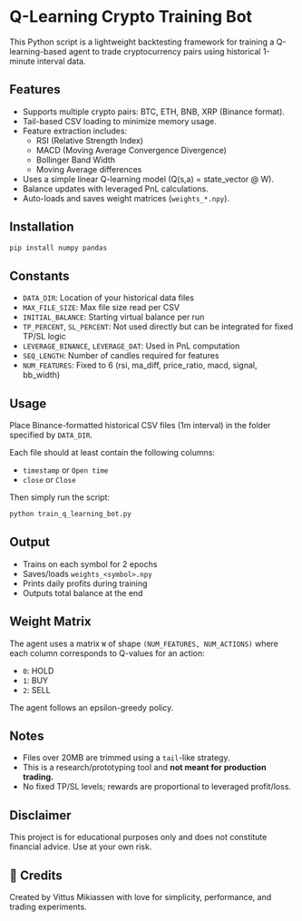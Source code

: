 
# Q-Learning Crypto Training Bot

This Python script is a lightweight backtesting framework for training a Q-learning-based agent to trade cryptocurrency pairs using historical 1-minute interval data.

## Features

- Supports multiple crypto pairs: BTC, ETH, BNB, XRP (Binance format).
- Tail-based CSV loading to minimize memory usage.
- Feature extraction includes:
  - RSI (Relative Strength Index)
  - MACD (Moving Average Convergence Divergence)
  - Bollinger Band Width
  - Moving Average differences
- Uses a simple linear Q-learning model (Q(s,a) = state_vector @ W).
- Balance updates with leveraged PnL calculations.
- Auto-loads and saves weight matrices (`weights_*.npy`).

## Installation

```bash
pip install numpy pandas
```

## Constants

- `DATA_DIR`: Location of your historical data files
- `MAX_FILE_SIZE`: Max file size read per CSV
- `INITIAL_BALANCE`: Starting virtual balance per run
- `TP_PERCENT`, `SL_PERCENT`: Not used directly but can be integrated for fixed TP/SL logic
- `LEVERAGE_BINANCE`, `LEVERAGE_DAT`: Used in PnL computation
- `SEQ_LENGTH`: Number of candles required for features
- `NUM_FEATURES`: Fixed to 6 (rsi, ma_diff, price_ratio, macd, signal, bb_width)

## Usage

Place Binance-formatted historical CSV files (1m interval) in the folder specified by `DATA_DIR`.

Each file should at least contain the following columns:
- `timestamp` or `Open time`
- `close` or `Close`

Then simply run the script:
```bash
python train_q_learning_bot.py
```

## Output

- Trains on each symbol for 2 epochs
- Saves/loads `weights_<symbol>.npy`
- Prints daily profits during training
- Outputs total balance at the end

## Weight Matrix

The agent uses a matrix `W` of shape `(NUM_FEATURES, NUM_ACTIONS)` where each column corresponds to Q-values for an action:
- `0`: HOLD
- `1`: BUY
- `2`: SELL

The agent follows an epsilon-greedy policy.

## Notes

- Files over 20MB are trimmed using a `tail`-like strategy.
- This is a research/prototyping tool and **not meant for production trading.**
- No fixed TP/SL levels; rewards are proportional to leveraged profit/loss.

## Disclaimer

This project is for educational purposes only and does not constitute financial advice. Use at your own risk.
## 🙏 Credits

Created by Vittus Mikiassen with love for simplicity, performance, and trading experiments.

